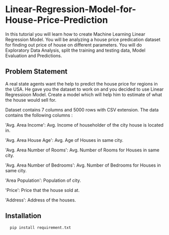 # Linear-Regression-Model-for-House-Price-Prediction
In this tutorial you will learn how to create Machine Learning Linear Regression Model. You will be analyzing a house price predication dataset for finding out price of house on different parameters. You will do Exploratory Data Analysis, split the training and testing data, Model Evaluation and Predictions.



## Problem Statement

A real state agents want the help to predict the house price for regions in the USA. He gave you the dataset to work on and you decided to use Linear Regressioon Model. Create a model which will help him to estimate of what the house would sell for.

Dataset contains 7 columns and 5000 rows with CSV extension. The data contains the following columns :

'Avg. Area Income': Avg. Income of householder of the city house is located in.

'Avg. Area House Age': Avg. Age of Houses in same city.

'Avg. Area Number of Rooms': Avg. Number of Rooms for Houses in same city.

'Avg. Area Number of Bedrooms': Avg. Number of Bedrooms for Houses in same city.

'Area Population': Population of city.

'Price': Price that the house sold at.

'Address': Address of the houses.
## Installation



```bash
  pip install requirement.txt
```
    